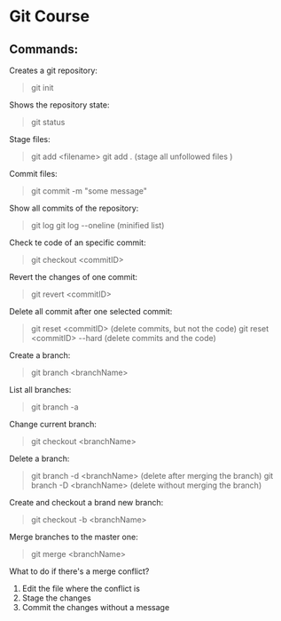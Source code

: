 # Git Course

## Commands:

Creates a git repository:

> git init

Shows the repository state:

> git status

Stage files:

> git add \<filename\>
> git add . (stage all unfollowed files )

Commit files:

> git commit -m "some message"

Show all commits of the repository:

> git log
> git log --oneline (minified list)

Check te code of an specific commit:

> git checkout \<commitID\>

Revert the changes of one commit:

> git revert \<commitID\>

Delete all commit after one selected commit:

> git reset \<commitID\> (delete commits, but not the code)
> git reset \<commitID\> --hard (delete commits and the code)

Create a branch:

> git branch \<branchName\>

List all branches:

> git branch -a

Change current branch:

> git checkout \<branchName\>

Delete a branch:

> git branch -d \<branchName\> (delete after merging the branch)
> git branch -D \<branchName\> (delete without merging the branch)

Create and checkout a brand new branch:

> git checkout -b \<branchName\>

Merge branches to the master one:

> git merge \<branchName\>

What to do if there's a merge conflict?

1. Edit the file where the conflict is
2. Stage the changes
3. Commit the changes without a message
